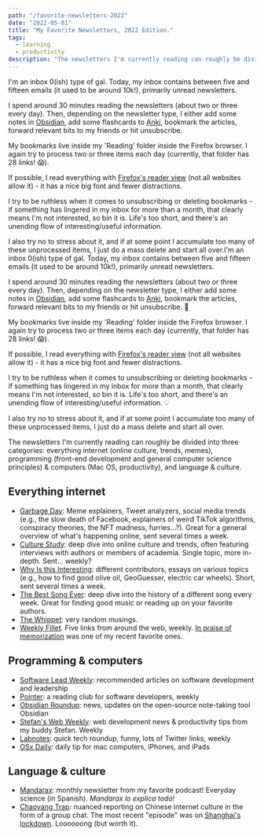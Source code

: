 ```yaml
---
path: "/favorite-newsletters-2022"
date: "2022-05-01"
title: "My Favorite Newsletters, 2022 Edition."
tags:
  - learning
  - productivity
description: "The newsletters I'm currently reading can roughly be divided into three categories: everything internet (online culture, trends, memes), programming (front-end development and general computer science principles) & computers (Mac OS, productivity), and language & culture."
---
```


I'm an inbox 0(ish) type of gal. Today, my inbox contains between five and fifteen emails (it used to be around 10k!), primarily unread newsletters.

I spend around 30 minutes reading the newsletters (about two or three every day). Then, depending on the newsletter type, I either add some notes in [Obsidian](https://obsidian.md/), add some flashcards to [Anki](https://apps.ankiweb.net/), bookmark the articles, forward relevant bits to my friends or hit unsubscribe.

My bookmarks live inside my 'Reading' folder inside the Firefox browser. I again try to process two or three items each day (currently, that folder has 28 links! 😱).

If possible, I read everything with [Firefox's reader view](https://support.mozilla.org/en-US/kb/firefox-reader-view-clutter-free-web-pages) (not all websites allow it) - it has a nice big font and fewer distractions.

I try to be ruthless when it comes to unsubscribing or deleting bookmarks - if something has lingered in my inbox for more than a month, that clearly means I'm not interested, so bin it is. Life's too short, and there's an unending flow of interesting/useful information.

I also try no to stress about it, and if at some point I accumulate too many of these unprocessed items, I just do a mass delete and start all over.I'm an inbox 0(ish) type of gal. Today, my inbox contains between five and fifteen emails (it used to be around 10k!), primarily unread newsletters.

I spend around 30 minutes reading the newsletters (about two or three every day). Then, depending on the newsletter type, I either add some notes in [Obsidian](https://obsidian.md/), add some flashcards to [Anki](https://apps.ankiweb.net/), bookmark the articles, forward relevant bits to my friends or hit unsubscribe. 🔪

My bookmarks live inside my 'Reading' folder inside the Firefox browser. I again try to process two or three items each day (currently, that folder has 28 links! 😱).

If possible, I read everything with [Firefox's reader view](https://support.mozilla.org/en-US/kb/firefox-reader-view-clutter-free-web-pages) (not all websites allow it) - it has a nice big font and fewer distractions.

I try to be ruthless when it comes to unsubscribing or deleting bookmarks - if something has lingered in my inbox for more than a month, that clearly means I'm not interested, so bin it is. Life's too short, and there's an unending flow of interesting/useful information. 💡

I also try no to stress about it, and if at some point I accumulate too many of these unprocessed items, I just do a mass delete and start all over.

The newsletters I'm currently reading can roughly be divided into three categories: everything internet (online culture, trends, memes), programming (front-end development and general computer science principles) & computers (Mac OS, productivity), and language & culture.

## Everything internet
- [Garbage Day](https://www.garbageday.email/):  Meme explainers, Tweet analyzers, social media trends (e.g., the slow death of Facebook, explainers of weird TikTok algorithms, conspiracy theories, the NFT madness, furries...?). Great for a general overview of what's happening online, sent several times a week.
- [Culture Study](https://annehelen.substack.com/p/the-back-to-the-office-maximum?s=r): deep dive into online culture and trends, often featuring interviews with authors or members of academia. Single topic, more in-depth. Sent... weekly?
- [Why Is this Interesting](https://whyisthisinteresting.substack.com/): different contributors, essays on various topics (e.g., how to find good olive oil, GeoGuesser, electric car wheels). Short, sent several times a week.
- [The Best Song Ever](https://bestsong.substack.com/): deep dive into the history of a different song every week. Great for finding good music or reading up on your favorite authors.
- [The Whippet](https://thewhippet.org/): very random musings.
- [Weekly Fillet](https://newsletter.weeklyfilet.com/). Five links from around the web, weekly. [In praise of memorization](http://www.pearlleff.com/in-praise-of-memorization) was one of my recent favorite ones.

## Programming & computers
- [Software Lead Weekly](https://softwareleadweekly.com/): recommended articles on software development and leadership
- [Pointer](https://www.pointer.io/): a reading club for software developers, weekly
- [Obsidian Roundup](https://www.obsidianroundup.org/): news, updates on the open-source note-taking tool Obsidian
- [Stefan's Web Weekly](https://www.stefanjudis.com/newsletter/): web development news & productivity tips from my buddy Stefan. Weekly
- [Labnotes](https://labnotes.org/): quick tech roundup, funny, lots of Twitter links, weekly
- [OSx Daily](https://osxdaily.com/): daily tip for mac computers, iPhones, and iPads

## Language & culture
- [Mandarax](https://www.mandarax.mx/): monthly newsletter from my favorite podcast! Everyday science (in Spanish). *Mandarax lo explica todo!*
- [Chaoyang Trap](https://chaoyangtrap.house/): nuanced reporting on Chinese internet culture in the form of a group chat. The most recent "episode" was on [Shanghai's lockdown](https://chaoyang.substack.com/p/shanghai-lockdown). Loooooong (but worth it).
